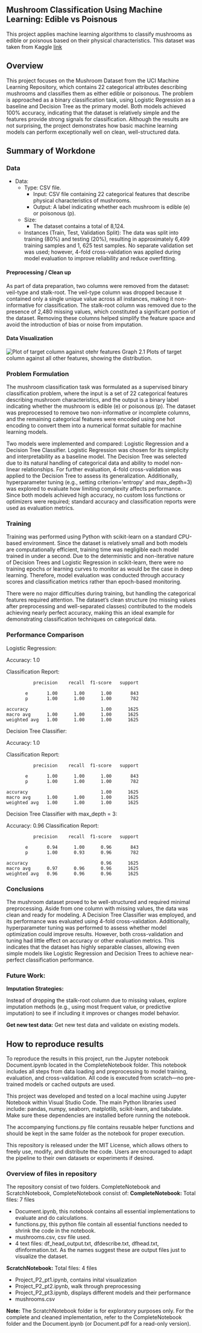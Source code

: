 ## Mushroom Classification Using Machine Learning: Edible vs Poisnous

This project applies machine learning algorithms to classify mushrooms as edible or poisnous based on their physical characteristics. This dataset was taken from Kaggle [link](https://www.kaggle.com/datasets/uciml/mushroom-classification)


## Overview
This project focuses on the Mushroom Dataset from the UCI Machine Learning Repository, which contains 22 categorical attributes describing mushrooms and classifies them as either edible or poisonous. The problem is approached as a binary classification task, using Logistic Regression as a baseline and Decision Tree as the primary model. Both models achieved 100% accuracy, indicating that the dataset is relatively simple and the features provide strong signals for classification. Although the results are not surprising, the project demonstrates how basic machine learning models can perform exceptionally well on clean, well-structured data.


## Summary of Workdone

### Data

* Data:
  * Type: CSV file. 
    * Input: CSV file containing 22 categorical features that describe physical characteristics of mushrooms.
    * Output: A label indicating whether each mushroom is edible (e) or poisonous (p).
  * Size: 
    * The dataset contains a total of 8,124.
  * Instances (Train, Test, Validation Split): The data was split into training (80%) and testing (20%), resulting in approximately 6,499 training samples and 1,   625 test samples. No separate validation set was used; however, 4-fold cross-validation was applied during model evaluation to improve reliability and reduce overfitting.


#### Preprocessing / Clean up

As part of data preparation, two columns were removed from the dataset: veil-type and stalk-root. The veil-type column was dropped because it contained only a single unique value across all instances, making it non-informative for classification. The stalk-root column was removed due to the presence of 2,480 missing values, which constituted a significant portion of the dataset. Removing these columns helped simplify the feature space and avoid the introduction of bias or noise from imputation.

#### Data Visualization
![Plot of target column against otehr features](/2.png)
Graph 2.1 Plots of target column against all other features, showing the distribution.

### Problem Formulation

The mushroom classification task was formulated as a supervised binary classification problem, where the input is a set of 22 categorical features describing mushroom characteristics, and the output is a binary label indicating whether the mushroom is edible (e) or poisonous (p). The dataset was preprocessed to remove two non-informative or incomplete columns, and the remaining categorical features were encoded using one hot encoding to convert them into a numerical format suitable for machine learning models.

Two models were implemented and compared: Logistic Regression and a Decision Tree Classifier. Logistic Regression was chosen for its simplicity and interpretability as a baseline model. The Decision Tree was selected due to its natural handling of categorical data and ability to model non-linear relationships. For further evaluation, 4-fold cross-validation was applied to the Decision Tree to assess its generalization. Additionally, hyperparameter tuning (e.g., setting criterion='entropy' and max_depth=3) was explored to evaluate how limiting complexity affects performance. Since both models achieved high accuracy, no custom loss functions or optimizers were required; standard accuracy and classification reports were used as evaluation metrics.

### Training

Training was performed using Python with scikit-learn on a standard CPU-based environment. Since the dataset is relatively small and both models are computationally efficient, training time was negligible each model trained in under a second. Due to the deterministic and non-iterative nature of Decision Trees and Logistic Regression in scikit-learn, there were no training epochs or learning curves to monitor as would be the case in deep learning. Therefore, model evaluation was conducted through accuracy scores and classification metrics rather than epoch-based monitoring.

There were no major difficulties during training, but handling the categorical features required attention. The dataset’s clean structure (no missing values after preprocessing and well-separated classes) contributed to the models achieving nearly perfect accuracy, making this an ideal example for demonstrating classification techniques on categorical data.

### Performance Comparison
Logistic Regression:

Accuracy: 1.0

Classification Report:

              precision    recall  f1-score   support

           e       1.00      1.00      1.00       843
           p       1.00      1.00      1.00       782

    accuracy                           1.00      1625  
    macro avg      1.00      1.00      1.00      1625
    weighted avg   1.00      1.00      1.00      1625

Decision Tree Classifier:

Accuracy: 1.0

Classification Report:

              precision    recall  f1-score   support

           e       1.00      1.00      1.00       843
           p       1.00      1.00      1.00       782

    accuracy                           1.00      1625
    macro avg      1.00      1.00      1.00      1625
    weighted avg   1.00      1.00      1.00      1625

Decision Tree Classifier with max_depth = 3:

Accuracy: 0.96
Classification Report:

              precision    recall  f1-score   support

           e       0.94      1.00      0.96       843
           p       1.00      0.93      0.96       782

    accuracy                           0.96      1625
    macro avg      0.97      0.96      0.96      1625
    weighted avg   0.96      0.96      0.96      1625

### Conclusions

The mushroom dataset proved to be well-structured and required minimal preprocessing. Aside from one column with missing values, the data was clean and ready for modeling. A Decision Tree Classifier was employed, and its performance was evaluated using 4-fold cross-validation. Additionally, hyperparameter tuning was performed to assess whether model optimization could improve results. However, both cross-validation and tuning had little effect on accuracy or other evaluation metrics. This indicates that the dataset has highly separable classes, allowing even simple models like Logistic Regression and Decision Trees to achieve near-perfect classification performance.

### Future Work:

**Imputation Strategies:**

Instead of dropping the stalk-root column due to missing values, explore imputation methods (e.g., using most frequent value, or predictive imputation) to see if including it improves or changes model behavior.

**Get new test data:**
Get new test data and validate on existing models.

## How to reproduce results
To reproduce the results in this project, run the Jupyter notebook Document.ipynb located in the CompleteNotebook folder. This notebook includes all steps from data loading and preprocessing to model training, evaluation, and cross-validation. All code is executed from scratch—no pre-trained models or cached outputs are used.

This project was developed and tested on a local machine using Jupyter Notebook within Visual Studio Code. The main Python libraries used include: pandas, numpy, seaborn, matplotlib, scikit-learn, and tabulate. Make sure these dependencies are installed before running the notebook.

The accompanying functions.py file contains reusable helper functions and should be kept in the same folder as the notebook for proper execution.

This repository is released under the MIT License, which allows others to freely use, modify, and distribute the code. Users are encouraged to adapt the pipeline to their own datasets or experiments if desired.

### Overview of files in repository

The repository consist of two folders. CompleteNotebook and ScratchNotebook, CompleteNotebook consist of:
**CompleteNotebook:**
Total files: 7 files

- Document.ipynb, this notebook contains all essential implementations to evaluate and do calculations.
- functions.py, this python file contain all essential functions needed to shrink the code in the notebook.
- mushrooms.csv, csv file used.
- 4 text files: df_head_output.txt, dfdescribe.txt, dfhead.txt, dfinformation.txt. As the names suggest these are output files just to visualize the dataset.

**ScratchNotebook:**
Total files:  4 files
- Project_P2_pt1.ipynb, contains inital visualization
- Project_P2_pt2.ipynb, walk through preprocessing
- Project_P2_pt3.ipynb, displays different models and their performance
- mushrooms.csv

**Note:** The ScratchNotebook folder is for exploratory purposes only. For the complete and cleaned implementation, refer to the CompleteNotebook folder and the Document.ipynb (or Document.pdf for a read-only version).

